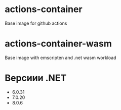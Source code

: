 # actions-container
Base image for github actions

# actions-container-wasm
Base image with emscripten and .net wasm workload

# Версиии .NET

- 6.0.31
- 7.0.20
- 8.0.6
